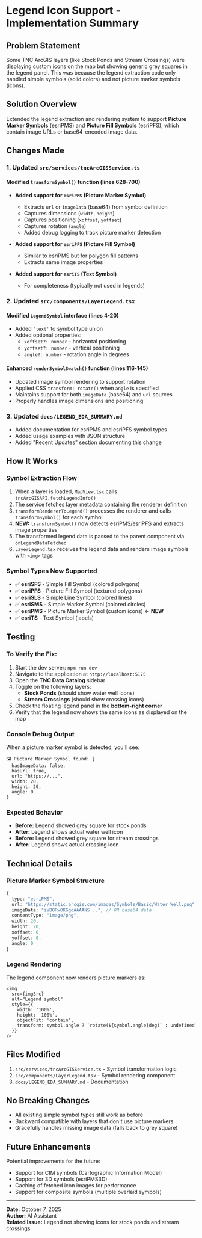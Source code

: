 # Legend Icon Support - Implementation Summary

## Problem Statement
Some TNC ArcGIS layers (like Stock Ponds and Stream Crossings) were displaying custom icons on the map but showing generic grey squares in the legend panel. This was because the legend extraction code only handled simple symbols (solid colors) and not picture marker symbols (icons).

## Solution Overview
Extended the legend extraction and rendering system to support **Picture Marker Symbols** (esriPMS) and **Picture Fill Symbols** (esriPFS), which contain image URLs or base64-encoded image data.

## Changes Made

### 1. Updated `src/services/tncArcGISService.ts`

#### Modified `transformSymbol()` function (lines 628-700)
- **Added support for `esriPMS` (Picture Marker Symbol)**
  - Extracts `url` or `imageData` (base64) from symbol definition
  - Captures dimensions (`width`, `height`)
  - Captures positioning (`xoffset`, `yoffset`)
  - Captures rotation (`angle`)
  - Added debug logging to track picture marker detection

- **Added support for `esriPFS` (Picture Fill Symbol)**
  - Similar to esriPMS but for polygon fill patterns
  - Extracts same image properties

- **Added support for `esriTS` (Text Symbol)**
  - For completeness (typically not used in legends)

### 2. Updated `src/components/LayerLegend.tsx`

#### Modified `LegendSymbol` interface (lines 4-20)
- Added `'text'` to symbol type union
- Added optional properties:
  - `xoffset?: number` - horizontal positioning
  - `yoffset?: number` - vertical positioning  
  - `angle?: number` - rotation angle in degrees

#### Enhanced `renderSymbolSwatch()` function (lines 116-145)
- Updated image symbol rendering to support rotation
- Applied CSS `transform: rotate()` when `angle` is specified
- Maintains support for both `imageData` (base64) and `url` sources
- Properly handles image dimensions and positioning

### 3. Updated `docs/LEGEND_EDA_SUMMARY.md`
- Added documentation for esriPMS and esriPFS symbol types
- Added usage examples with JSON structure
- Added "Recent Updates" section documenting this change

## How It Works

### Symbol Extraction Flow
1. When a layer is loaded, `MapView.tsx` calls `tncArcGISAPI.fetchLegendInfo()`
2. The service fetches layer metadata containing the renderer definition
3. `transformRendererToLegend()` processes the renderer and calls `transformSymbol()` for each symbol
4. **NEW:** `transformSymbol()` now detects esriPMS/esriPFS and extracts image properties
5. The transformed legend data is passed to the parent component via `onLegendDataFetched`
6. `LayerLegend.tsx` receives the legend data and renders image symbols with `<img>` tags

### Symbol Types Now Supported
- ✅ **esriSFS** - Simple Fill Symbol (colored polygons)
- ✅ **esriPFS** - Picture Fill Symbol (textured polygons) 
- ✅ **esriSLS** - Simple Line Symbol (colored lines)
- ✅ **esriSMS** - Simple Marker Symbol (colored circles)
- ✅ **esriPMS** - Picture Marker Symbol (custom icons) ← **NEW**
- ✅ **esriTS** - Text Symbol (labels)

## Testing

### To Verify the Fix:
1. Start the dev server: `npm run dev`
2. Navigate to the application at `http://localhost:5175`
3. Open the **TNC Data Catalog** sidebar
4. Toggle on the following layers:
   - **Stock Ponds** (should show water well icons)
   - **Stream Crossings** (should show crossing icons)
5. Check the floating legend panel in the **bottom-right corner**
6. Verify that the legend now shows the same icons as displayed on the map

### Console Debug Output
When a picture marker symbol is detected, you'll see:
```
🖼️ Picture Marker Symbol found: {
  hasImageData: false,
  hasUrl: true,
  url: "https://...",
  width: 20,
  height: 20,
  angle: 0
}
```

### Expected Behavior
- **Before:** Legend showed grey square for stock ponds
- **After:** Legend shows actual water well icon
- **Before:** Legend showed grey square for stream crossings  
- **After:** Legend shows actual crossing icon

## Technical Details

### Picture Marker Symbol Structure
```typescript
{
  type: "esriPMS",
  url: "https://static.arcgis.com/images/Symbols/Basic/Water_Well.png",
  imageData: "iVBORw0KGgoAAAANS...", // OR base64 data
  contentType: "image/png",
  width: 20,
  height: 20,
  xoffset: 0,
  yoffset: 0,
  angle: 0
}
```

### Legend Rendering
The legend component now renders picture markers as:
```tsx
<img 
  src={imgSrc} 
  alt="Legend symbol"
  style={{
    width: '100%',
    height: '100%',
    objectFit: 'contain',
    transform: symbol.angle ? `rotate(${symbol.angle}deg)` : undefined
  }}
/>
```

## Files Modified
1. `src/services/tncArcGISService.ts` - Symbol transformation logic
2. `src/components/LayerLegend.tsx` - Symbol rendering component
3. `docs/LEGEND_EDA_SUMMARY.md` - Documentation

## No Breaking Changes
- All existing simple symbol types still work as before
- Backward compatible with layers that don't use picture markers
- Gracefully handles missing image data (falls back to grey square)

## Future Enhancements
Potential improvements for the future:
- Support for CIM symbols (Cartographic Information Model)
- Support for 3D symbols (esriPMS3D)
- Caching of fetched icon images for performance
- Support for composite symbols (multiple overlaid symbols)

---

**Date:** October 7, 2025  
**Author:** AI Assistant  
**Related Issue:** Legend not showing icons for stock ponds and stream crossings

